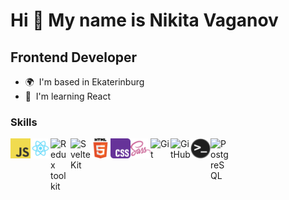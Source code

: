 Hi 👋 My name is Nikita Vaganov
===============================

Frontend Developer
------------------

* 🌍  I'm based in Ekaterinburg
* 🧠  I'm learning React

### Skills


<p align="left">

  <img align="left" alt="JavaScript" width="32px" src="https://raw.githubusercontent.com/github/explore/80688e429a7d4ef2fca1e82350fe8e3517d3494d/topics/javascript/javascript.png" />
  <img align="left" alt="React.js" width="32px" src="https://raw.githubusercontent.com/github/explore/80688e429a7d4ef2fca1e82350fe8e3517d3494d/topics/react/react.png" />
  <img align="left" alt="Redux toolkit" width="32px" src="https://d33wubrfki0l68.cloudfront.net/97f337956b87f4589dbf68591f22f5f3dacf2736/55f2a/img/redux_white.svg" />
  <img align="left" alt="SvelteKit" width="32px" src="https://github.com/sveltejs/branding/blob/master/svelte-logo.png" />
  <img align="left" alt="HTML5" width="32px" src="https://raw.githubusercontent.com/github/explore/80688e429a7d4ef2fca1e82350fe8e3517d3494d/topics/html/html.png" />
  <img align="left" alt="CSS3" width="32px" src="https://raw.githubusercontent.com/github/explore/80688e429a7d4ef2fca1e82350fe8e3517d3494d/topics/css/css.png" />
  <img align="left" alt="Sass" width="32px" src="https://raw.githubusercontent.com/github/explore/80688e429a7d4ef2fca1e82350fe8e3517d3494d/topics/sass/sass.png" />
  <img align="left" alt="Git" width="32px" src="https://git-scm.com/images/logos/downloads/Git-Icon-1788C.png" />
  <img align="left" alt="GitHub" width="32px" src="https://www.freeiconspng.com/thumbs/github-icon/git-github-hub-icon-25.png" />
  <img align="left" alt="Terminal" width="32px" src="https://raw.githubusercontent.com/github/explore/80688e429a7d4ef2fca1e82350fe8e3517d3494d/topics/terminal/terminal.png" />
  <img align="left" alt="PostgreSQL" width="32px" src="https://raw.githubusercontent.com/danielcranney/readme-generator/main/public/icons/skills/postgresql-colored.svg"  />
